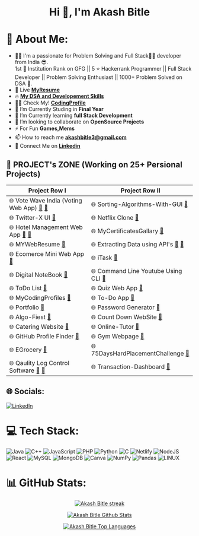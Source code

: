 <img src="">                     
<h1 align="center">Hi 👋, I'm <b>Akash Bitle</b></h1>

# 💫 About Me:
- 👨‍💻 I'm a passionate for Problem Solving and Full Stack👨‍💻 developer from India 😎.<br>1st 🥇 Institution Rank on GFG || 5 ⭐ Hackerrank Programmer || Full Stack Developer || Problem Solving Enthusiast || 1000+ Problem Solved on DSA 🧡.
- 📔 Live [**MyResume**](https://drive.google.com/file/d/1knysyrsUOQuov7YQlbTrqciLvG5znFDN/view?usp=sharing)
- 🔥 [**My DSA and Developement Skills**](https://linktr.ee/akash_bitle)
- 👨‍💻 Check My! [**CodingProfile**](https://bitleakash6.github.io/MyCodingProfiles/)
- 🔭 I’m Currently Studing in **Final Year**
- 📘 I’m Currently learning ****full Stack Development****
- 👯 I’m looking to collaborate on **OpenSource Projects**
- ⚡ For Fun **Games,Mems**
- 📫 How to reach me **akashbitle3@gmail.com**
- 🔗 Connect Me on [**Linkedin**](https://linkedin.com/in/https://linkedin.com/akash-bitle)

## 📝 PROJECT's ZONE (Working on 25+ Persional Projects)

| Project Row I                        | Project Row II      |
|------------------------------------|----------------------------------------|
| 🌐  Vote Wave India (Voting Web App) [**🔗**](https://votewaveindia-webapplication.onrender.com/) [**:file_folder:**](https://github.com/bitleakash6/Voting-WebApplication) | 🌐 Sorting-Algorithms-With-GUI [**🔗**](https://bitleakash6.github.io/Sorting-Visualizer-Web-Application/) | 
| 🌐 Twitter-X UI [**🔗**](https://akash-x.netlify.app/)  | 🌐 Netflix Clone [**🔗**](https://cineplexify.netlify.app/) | 
| 🌐 Hotel Management Web App [**🔗**](https://hotels-b4j6.onrender.com/) [**:file_folder:**](https://github.com/bitleakash6/Hotels-web-Application-nodejs-) | 🌐 MyCertificatesGallary [**🔗**](https://bitleakash6.github.io/MyAllCertificates/) | 
| 🌐 MYWebResume [**🔗**](https://bitleakash6.github.io/ResumeUsingHTML/) | 🌐 Extracting Data using API's [**🔗**]() [**📂**](https://github.com/bitleakash6/FetcchingDataUsingAPIs) | 
| 🌐 Ecomerce Mini Web App [**🔗**](https://miniecomercereactjs.netlify.app/) | 🌐 iTask [**🔗**](https://taskai1.netlify.app/) | 
| 🌐 Digital NoteBook [**📂**](https://github.com/bitleakash6/DigitalNoteBook) | 🌐 Command Line Youtube Using CLI  [**📂**](https://github.com/bitleakash6/YouTube-Using-Command-Line-Interface) |
| 🌐 ToDo List [**🔗**](https://daytodayplanner.netlify.app/) | 🌐 Quiz Web App [**🔗**](https://bitleakash6.github.io/MyQuizApp/) | 
| 🌐 MyCodingProfiles [**🔗**](https://bitleakash6.github.io/MyCodingProfiles/) | 🌐 To-Do App [**🔗**](https://bitleakash6.github.io/To-Do-App/) | 
| 🌐 Portfolio [**🔗**]() | 🌐 Password Generator [**🔗**](https://bitleakash6.github.io/Password_GeneratorApp/) |
| 🌐 Algo-Fiest [**🔗**](https://bitleakash6.github.io/algo-fiesta.github.io/) | 🌐 Count Down WebSite [**🔗**](https://bitleakash6.github.io/CountDownWebpage/) | 
| 🌐 Catering Website [**🔗**](https://bitleakash6.github.io/Catering_Webpage/) | 🌐 Online-Tutor [**🔗**](https://bitleakash6.github.io/Onlinetutor/) | 
| 🌐 GitHub Profile Finder [**🔗**](https://bitleakash6.github.io/GitHub_Profiles_App/) | 🌐 Gym Webpage [**🔗**](https://bitleakash6.github.io/GymWebPage/) | 
| 🌐 EGrocery [**🔗**](https://bitleakash6.github.io/E-Grocery/) | 🌐 75DaysHardPlacementChallenge [**🔗**](https://github.com/bitleakash6/75DaysHardPlacementChallenge) | 
| 🌐 Qaulity Log Control Software [**🔗**](https://logcontrolsoftware.netlify.app/) [**📂**](https://github.com/bitleakash6/Qaulity_Log_Control_MERN_Project)| 🌐 Transaction-Dashboard [**🔗**](https://akash-bitle-transaction-dashboard1.onrender.com/) | 



## 🌐 Socials:
[![LinkedIn](https://img.shields.io/badge/LinkedIn-%230077B5.svg?logo=linkedin&logoColor=white)](https://linkedin.com/in/https://linkedin.com/akash-bitle) 


# 💻 Tech Stack:
![Java](https://img.shields.io/badge/java-%23ED8B00.svg?style=plastic&logo=java&logoColor=white) ![C++](https://img.shields.io/badge/c++-%2300599C.svg?style=plastic&logo=c%2B%2B&logoColor=white) ![JavaScript](https://img.shields.io/badge/javascript-%23323330.svg?style=plastic&logo=javascript&logoColor=%23F7DF1E) ![PHP](https://img.shields.io/badge/php-%23777BB4.svg?style=plastic&logo=php&logoColor=white) ![Python](https://img.shields.io/badge/python-3670A0?style=plastic&logo=python&logoColor=ffdd54) ![C](https://img.shields.io/badge/c-%2300599C.svg?style=plastic&logo=c&logoColor=white) ![Netlify](https://img.shields.io/badge/netlify-%23000000.svg?style=plastic&logo=netlify&logoColor=#00C7B7) ![NodeJS](https://img.shields.io/badge/node.js-6DA55F?style=plastic&logo=node.js&logoColor=white) ![React](https://img.shields.io/badge/react-%2320232a.svg?style=plastic&logo=react&logoColor=%2361DAFB) ![MySQL](https://img.shields.io/badge/mysql-%2300f.svg?style=plastic&logo=mysql&logoColor=white) ![MongoDB](https://img.shields.io/badge/MongoDB-%234ea94b.svg?style=plastic&logo=mongodb&logoColor=white) ![Canva](https://img.shields.io/badge/Canva-%2300C4CC.svg?style=plastic&logo=Canva&logoColor=white) ![NumPy](https://img.shields.io/badge/numpy-%23013243.svg?style=plastic&logo=numpy&logoColor=white) ![Pandas](https://img.shields.io/badge/pandas-%23150458.svg?style=plastic&logo=pandas&logoColor=white) ![LINUX](https://img.shields.io/badge/Linux-FCC624?style=plastic&logo=linux&logoColor=black)


# 📊 GitHub Stats:
<p align="center">
    <a href="https://https://github.com/bitleakash6/github-readme-streak-stats">
        <img title="🔥 Get streak stats for your profile at git.io/streak-stats" alt="Akash Bitle streak" src="https://github-readme-streak-stats.herokuapp.com/?user=bitleakash6&theme=black-ice&hide_border=true&stroke=0000&background=060A0CD0"/>
    </a>
</p>

<p align="center">
    <a href="https://github.com/bitleakash6/github-readme-stats"><img alt="Akash Bitle Github Stats" src="https://github-readme-stats.vercel.app/api?username=bitleakash6&show_icons=true&count_private=true&theme=react&hide_border=true&bg_color=0D1117" />
    </a>
</p>
<p align="center">
    <a href="https://github.com/bitleakash6/github-readme-stats"><img alt="Akash Bitle Top Languages" src="https://github-readme-stats.vercel.app/api/top-langs/?username=bitleakash6&langs_count=8&count_private=true&layout=compact&theme=react&hide_border=true&bg_color=0D1117" />
    </a>
</p>
